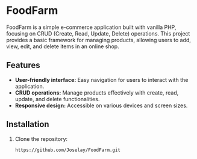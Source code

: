 # FoodFarm

FoodFarm is a simple e-commerce application built with vanilla PHP, focusing on CRUD (Create, Read, Update, Delete) operations. This project provides a basic framework for managing products, allowing users to add, view, edit, and delete items in an online shop.

## Features

- **User-friendly interface:** Easy navigation for users to interact with the application.
- **CRUD operations:** Manage products effectively with create, read, update, and delete functionalities.
- **Responsive design:** Accessible on various devices and screen sizes.

## Installation

1. Clone the repository:
   
   ```bash
   https://github.com/Joselay/FoodFarm.git
